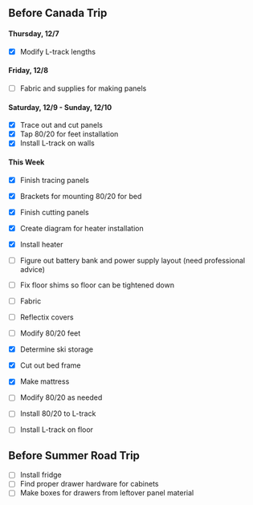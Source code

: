 ## Before Canada Trip

#### Thursday, 12/7
- [x] Modify L-track lengths

#### Friday, 12/8
- [ ] Fabric and supplies for making panels

#### Saturday, 12/9 - Sunday, 12/10
- [x] Trace out and cut panels
- [x] Tap 80/20 for feet installation
- [x] Install L-track on walls

#### This Week
- [x] Finish tracing panels
- [x] Brackets for mounting 80/20 for bed
- [x] Finish cutting panels
- [x] Create diagram for heater installation
- [x] Install heater
- [ ] Figure out battery bank and power supply layout (need professional advice)
- [ ] Fix floor shims so floor can be tightened down
- [ ] Fabric
- [ ] Reflectix covers
- [ ] Modify 80/20 feet
- [x] Determine ski storage
- [x] Cut out bed frame
- [x] Make mattress
- [ ] Modify 80/20 as needed
- [ ] Install 80/20 to L-track
- [ ] Install L-track on floor


## Before Summer Road Trip

- [ ] Install fridge
- [ ] Find proper drawer hardware for cabinets
- [ ] Make boxes for drawers from leftover panel material

